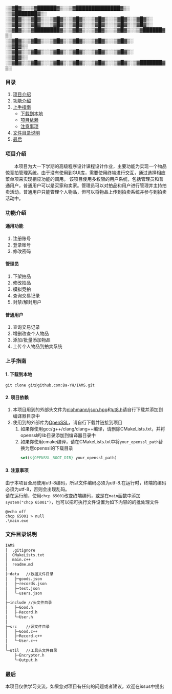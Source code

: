 ░▒▓█▓▒░░▒▓██████▓▒░░▒▓██████████████▓▒░&ensp;&ensp;░▒▓███████▓▒░<br>
░▒▓█▓▒░▒▓█▓▒░░▒▓█▓▒░▒▓█▓▒░░▒▓█▓▒░░▒▓█▓▒░▒▓█▓▒░        
░▒▓█▓▒░▒▓█▓▒░░▒▓█▓▒░▒▓█▓▒░░▒▓█▓▒░░▒▓█▓▒░▒▓█▓▒░        
░▒▓█▓▒░▒▓████████▓▒░▒▓█▓▒░░▒▓█▓▒░░▒▓█▓▒░░▒▓██████▓▒░  
░▒▓█▓▒░▒▓█▓▒░░▒▓█▓▒░▒▓█▓▒░░▒▓█▓▒░░▒▓█▓▒░&ensp;&ensp;&ensp;&ensp;&ensp;&ensp;&ensp;&ensp;░▒▓█▓▒░<br> 
░▒▓█▓▒░▒▓█▓▒░░▒▓█▓▒░▒▓█▓▒░░▒▓█▓▒░░▒▓█▓▒░&ensp;&ensp;&ensp;&ensp;&ensp;&ensp;&ensp;&ensp;░▒▓█▓▒░<br>
░▒▓█▓▒░▒▓█▓▒░░▒▓█▓▒░▒▓█▓▒░░▒▓█▓▒░░▒▓█▓▒░▒▓███████▓▒░  

### 目录
1. [项目介绍](#项目介绍)
2. [功能介绍](#功能介绍)
3. [上手指南](#上手指南)
   * [下载到本地](#1-下载到本地)
   * [项目依赖](#2-项目依赖)
   * [注意事项](#3-注意事项) 
4. [文件目录说明](#文件目录说明)
5. [最后](#最后)


### 项目介绍
&ensp;&ensp;&ensp;&ensp;本项目为大一下学期的高级程序设计课程设计作业，主要功能为实现一个物品惊竞拍管理系统。由于没有使用到GUI库，需要使用终端进行交互，通过选择相应菜单项来实现相应功能的调用。 该项目使用多权限的用户系统，包括管理员和普通用户，普通用户可以是买家和卖家。管理员可以对拍品和用户进行管理并主持拍卖活动。普通用户只能管理个人物品，但可以将物品上传到拍卖系统并参与到拍卖活动中。
### 功能介绍
#### 通用功能
1. 注册账号
2. 登录账号
3. 修改密码
#### 管理员
1. 下架拍品
2. 修改拍品
3. 模拟竞拍
4. 查询交易记录
5. 封禁/解封用户
#### 普通用户
1. 查询交易记录
2. 增删改查个人物品
3. 添加/批量添加物品
4. 上传个人物品到拍卖系统
### 上手指南
#### 1. 下载到本地
```shell
git clone git@github.com:Ba-YH/IAMS.git
```
#### 2. 项目依赖
1. 本项目用到的外部头文件为[nlohmann/json.hpp](https://github.com/nlohmann/json/releases/tag/v3.11.3)和[ut8.h](https://github.com/sheredom/utf8.h)请自行下载并添加到编译器目录中
2. 使用到的外部库为[OpenSSL](https://github.com/openssl/openssl/releases)，请自行下载并链接到项目
   <br>
   1. 如果你使用gcc/g++/clang/clang++编译，请删除CMakeLists.txt，并将openssl的lib目录添加到编译器目录中
   2. 如果你使用cmake编译，请在CMakeLists.txt中将`your_openssl_path`替换为您openssl的下载目录
      ```cmake
      set(${OPENSSL_ROOT_DIR} your_openssl_path)
      ```
#### 3. 注意事项
由于本项目全局使用utf-8编码，所以文件编码必须为utf-8.在运行时，终端的编码必须为utf-8，否则会出现乱码。
<br>
请在运行前，使用`chcp 65001`改变终端编码，或是在`main`函数中添加`system("chcp 65001")`，也可以把可执行文件设置为如下内容的的批处理文件
```shell
@echo off
chcp 65001 > null
.\main.exe
```

### 文件目录说明
```markdown
IAMS                      
│  .gitignore             
│  CMakeLists.txt         
│  main.c++               
│  readme.md
│
├─data   //数据文件目录
│   ├─goods.json
│   ├─records.json
│   ├─test.json
│   └─users.json
│
├─include //头文件目录
│   ├─Good.h
│   ├─Record.h
│   └─User.h
│
├─src    //源文件目录
│   ├─Good.c++
│   ├─Record.c++
│   └─User.c++
│
└─util   //工具头文件目录
    ├─Encryptor.h
    └─Output.h

```
### 最后
本项目仅供学习交流，如果您对项目有任何的问题或者建议，欢迎在issus中提出

